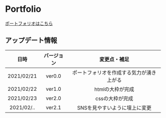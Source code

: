 # Portfolio
[ポートフォリオはこちら](https://ryusuke920.github.io/My-Portfolio/portfolio.html)  

## アップデート情報
|日時|バージョン|変更点・補足|
|:--:|:--:|:--:|
|2021/02/21|ver0.0|ポートフォリオを作成する気力が湧き上がる|
|2021/02/22|ver1.0|htmlの大枠が完成|
|2021/02/23|ver2.0|cssの大枠が完成|
|2021/02/..|ver2.1|SNSを見やすいように壇上に変更|
